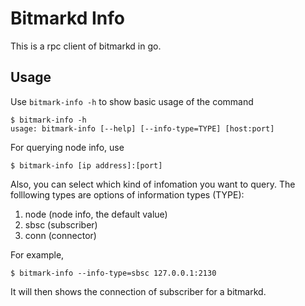 # Bitmarkd Info

This is a rpc client of bitmarkd in go.

## Usage

Use `bitmark-info -h` to show basic usage of the command

```
$ bitmark-info -h
usage: bitmark-info [--help] [--info-type=TYPE] [host:port]
```

For querying node info, use

```
$ bitmark-info [ip address]:[port]
```

Also, you can select which kind of infomation you want to query. The
folllowing types are options of information types (TYPE):

1. node (node info, the default value)
2. sbsc (subscriber)
3. conn (connector)

For example, 

```
$ bitmark-info --info-type=sbsc 127.0.0.1:2130
```

It will then shows the connection of subscriber for a bitmarkd.

